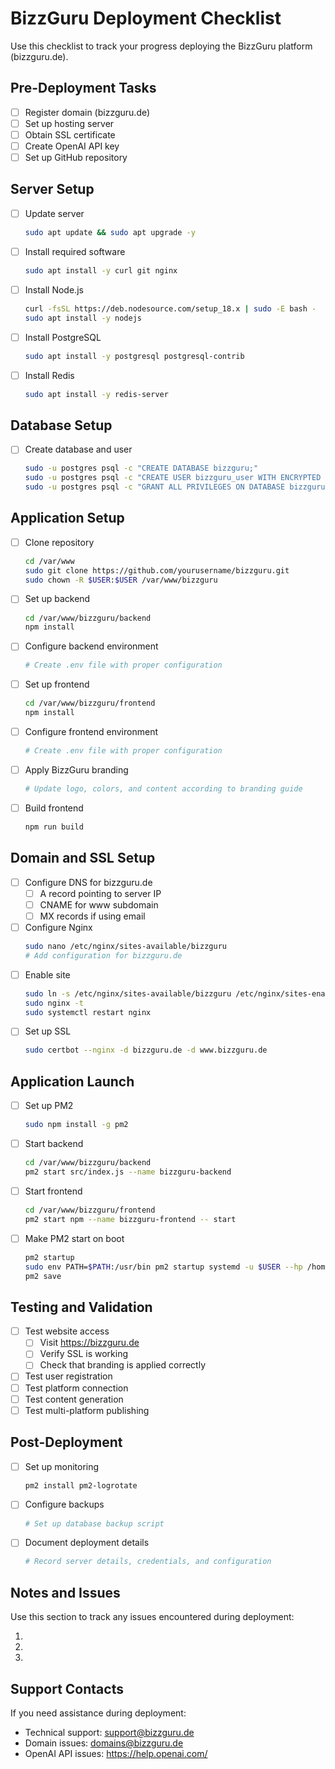 # BizzGuru Deployment Checklist

Use this checklist to track your progress deploying the BizzGuru platform (bizzguru.de).

## Pre-Deployment Tasks

- [ ] Register domain (bizzguru.de)
- [ ] Set up hosting server
- [ ] Obtain SSL certificate
- [ ] Create OpenAI API key
- [ ] Set up GitHub repository

## Server Setup

- [ ] Update server
  ```bash
  sudo apt update && sudo apt upgrade -y
  ```
- [ ] Install required software
  ```bash
  sudo apt install -y curl git nginx
  ```
- [ ] Install Node.js
  ```bash
  curl -fsSL https://deb.nodesource.com/setup_18.x | sudo -E bash -
  sudo apt install -y nodejs
  ```
- [ ] Install PostgreSQL
  ```bash
  sudo apt install -y postgresql postgresql-contrib
  ```
- [ ] Install Redis
  ```bash
  sudo apt install -y redis-server
  ```

## Database Setup

- [ ] Create database and user
  ```bash
  sudo -u postgres psql -c "CREATE DATABASE bizzguru;"
  sudo -u postgres psql -c "CREATE USER bizzguru_user WITH ENCRYPTED PASSWORD 'your_secure_password';"
  sudo -u postgres psql -c "GRANT ALL PRIVILEGES ON DATABASE bizzguru TO bizzguru_user;"
  ```

## Application Setup

- [ ] Clone repository
  ```bash
  cd /var/www
  sudo git clone https://github.com/yourusername/bizzguru.git
  sudo chown -R $USER:$USER /var/www/bizzguru
  ```
- [ ] Set up backend
  ```bash
  cd /var/www/bizzguru/backend
  npm install
  ```
- [ ] Configure backend environment
  ```bash
  # Create .env file with proper configuration
  ```
- [ ] Set up frontend
  ```bash
  cd /var/www/bizzguru/frontend
  npm install
  ```
- [ ] Configure frontend environment
  ```bash
  # Create .env file with proper configuration
  ```
- [ ] Apply BizzGuru branding
  ```bash
  # Update logo, colors, and content according to branding guide
  ```
- [ ] Build frontend
  ```bash
  npm run build
  ```

## Domain and SSL Setup

- [ ] Configure DNS for bizzguru.de
  - [ ] A record pointing to server IP
  - [ ] CNAME for www subdomain
  - [ ] MX records if using email
- [ ] Configure Nginx
  ```bash
  sudo nano /etc/nginx/sites-available/bizzguru
  # Add configuration for bizzguru.de
  ```
- [ ] Enable site
  ```bash
  sudo ln -s /etc/nginx/sites-available/bizzguru /etc/nginx/sites-enabled/
  sudo nginx -t
  sudo systemctl restart nginx
  ```
- [ ] Set up SSL
  ```bash
  sudo certbot --nginx -d bizzguru.de -d www.bizzguru.de
  ```

## Application Launch

- [ ] Set up PM2
  ```bash
  sudo npm install -g pm2
  ```
- [ ] Start backend
  ```bash
  cd /var/www/bizzguru/backend
  pm2 start src/index.js --name bizzguru-backend
  ```
- [ ] Start frontend
  ```bash
  cd /var/www/bizzguru/frontend
  pm2 start npm --name bizzguru-frontend -- start
  ```
- [ ] Make PM2 start on boot
  ```bash
  pm2 startup
  sudo env PATH=$PATH:/usr/bin pm2 startup systemd -u $USER --hp /home/$USER
  pm2 save
  ```

## Testing and Validation

- [ ] Test website access
  - [ ] Visit https://bizzguru.de
  - [ ] Verify SSL is working
  - [ ] Check that branding is applied correctly
- [ ] Test user registration
- [ ] Test platform connection
- [ ] Test content generation
- [ ] Test multi-platform publishing

## Post-Deployment

- [ ] Set up monitoring
  ```bash
  pm2 install pm2-logrotate
  ```
- [ ] Configure backups
  ```bash
  # Set up database backup script
  ```
- [ ] Document deployment details
  ```bash
  # Record server details, credentials, and configuration
  ```

## Notes and Issues

Use this section to track any issues encountered during deployment:

1. 
2. 
3. 

## Support Contacts

If you need assistance during deployment:
- Technical support: support@bizzguru.de
- Domain issues: domains@bizzguru.de
- OpenAI API issues: https://help.openai.com/
